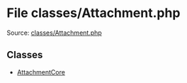 File classes/Attachment.php
=========

Source: [classes/Attachment.php](https://github.com/PrestaShop/PrestaShop/blob/1.6.0.13/classes/Attachment.php)


Classes
-------

* [AttachmentCore](class.AttachmentCore.md)

